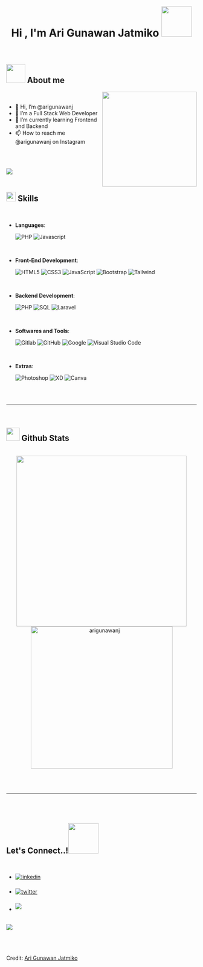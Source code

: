 
<h1 align="center"><b>Hi , I'm Ari Gunawan Jatmiko </b><img src="https://media.giphy.com/media/WOOFsm13stf44Lan8c/giphy.gif" width="80"></h1>

<br>



	
## <picture><img src = "https://media.giphy.com/media/CIayGxFu0KjRAFtn6b/giphy.gif" width = 50px></picture> **About me**

<picture> <img align="right" src="https://media.giphy.com/media/VPZU7OKgjyEI7HetU0/giphy.gif" width = 250px></picture>

<br>

- 👋 Hi, I’m @arigunawanj
- 👀 I’m a Full Stack Web Developer
- 🌱 I’m currently learning Frontend and Backend
- 📫 How to reach me @arigunawanj on Instagram

<br><br>

<img src="https://user-images.githubusercontent.com/73097560/115834477-dbab4500-a447-11eb-908a-139a6edaec5c.gif"><br><br>

## <img src="https://media2.giphy.com/media/QssGEmpkyEOhBCb7e1/giphy.gif?cid=ecf05e47a0n3gi1bfqntqmob8g9aid1oyj2wr3ds3mg700bl&rid=giphy.gif" width ="25"><b> Skills</b>
<br>

<p align="center">

- **Languages**:
    
    ![PHP](https://img.shields.io/badge/PHP%20-%232370ED.svg?style=for-the-badge&logo=php&logoColor=white)
    ![Javascript](https://img.shields.io/badge/JavaScript%20-%23F7DF1E.svg?style=for-the-badge&logo=javascript&logoColor=black)

<br>   
    
- **Front-End Development**:

   ![HTML5](https://img.shields.io/badge/HTML5%20-%23E34F26.svg?style=for-the-badge&logo=html5&logoColor=white)
   ![CSS3](https://img.shields.io/badge/CSS%20-%231572B6.svg?style=for-the-badge&logo=css3&logoColor=white)
   ![JavaScript](https://img.shields.io/badge/JavaScript%20-%23F7DF1E.svg?style=for-the-badge&logo=javascript&logoColor=black)
   ![Bootstrap](https://img.shields.io/badge/Bootstrap%20-%232370ED.svg?style=for-the-badge&logo=bootstrap&logoColor=black)
   ![Tailwind](https://img.shields.io/badge/Tailwind%20-%232370ED.svg?style=for-the-badge&logo=bootstrap&logoColor=black)

<br>

- **Backend Development**:

    ![PHP](https://img.shields.io/badge/PHP%20-%232370ED.svg?style=for-the-badge&logo=php&logoColor=white)
    ![SQL](https://img.shields.io/badge/MySql%20-%232370ED.svg?style=for-the-badge&logo=mysql&logoColor=white)
    ![Laravel](https://img.shields.io/badge/Laravel-%23327FC7.svg?style=for-the-badge&logo=laravel&logoColor=white)
    
<br>

- **Softwares and Tools**:

    ![Gitlab](https://img.shields.io/badge/gitlab-%23F05033.svg?style=for-the-badge&logo=gitlab&logoColor=white)
    ![GitHub](https://img.shields.io/badge/github-%23121011.svg?style=for-the-badge&logo=github&logoColor=white)
    ![Google](https://img.shields.io/badge/google-%234285F4.svg?style=for-the-badge&logo=google&logoColor=white)
    ![Visual Studio Code](https://img.shields.io/badge/Visual%20Studio%20Code-0078d7.svg?style=for-the-badge&logo=visual-studio-code&logoColor=white)

<br>

- **Extras**:

    ![Photoshop](https://img.shields.io/badge/Photoshop-%23054020?style=for-the-badge&logo=adobe-photoshop&logoColor=white)
    ![XD](https://img.shields.io/badge/Adobe%20XD-%232370ED?style=for-the-badge&logo=adobe-xd&logoColor=white)
    ![Canva](https://img.shields.io/badge/Canva-%23000000?style=for-the-badge&logo=canva&logoColor=white)

</p>

<br>
<br>

-----

<br>


## <img src="https://media.giphy.com/media/iY8CRBdQXODJSCERIr/giphy.gif" width="35"><b> Github Stats </b>
<br>

<div align="center">

<a href="https://github.com/arigunawanj/">
  <img src="https://github-readme-stats.vercel.app/api?username=arigunawanj&show_icons=true&theme=tokyonight" width="450"/>
  <img src="https://github-readme-stats.vercel.app/api/top-langs/?username=anuraghazra&layout=compact&show_icons=true&theme=cobalt" width="375"  alt="arigunawanj"/>

</a>
</div>

<br>
<br>
<br>

-----

<br>
<br>

## <b> Let's Connect..!</b><img src="https://media.giphy.com/media/mZsvhd1qKBFNgvyJmN/giphy.gif" width ="80">
<br>
<div align='left'>

<ul>

<li>
<a href="https://linkedin.com/in/arigunawanj" target="_blank">
<img src="https://img.shields.io/badge/linkedin:  arigunawanj-%2300acee.svg?color=405DE6&style=for-the-badge&logo=linkedin&logoColor=white" alt=linkedin style="margin-bottom: 5px;"/>
</a>
</li>

<br>

<li>
<a href="https://twitter.com/arigunawanj" target="_blank">
<img src="https://img.shields.io/badge/twitter:  arigunawanj-%2300acee.svg?color=1DA1F2&style=for-the-badge&logo=twitter&logoColor=white" alt=twitter style="margin-bottom: 5px;"/>
</a>
</li>

<br>

<li>
<a href="mailto:arigunawanjatmiko@gmail.com" target="_blank">
<img src="https://img.shields.io/badge/gmail:  arigunawanj-%23EA4335.svg?style=for-the-badge&logo=gmail&logoColor=white" t=mail style="margin-bottom: 5px;" />
</a>
</li>
	
</ul>
</div>

<br>
<img src="https://user-images.githubusercontent.com/73097560/115834477-dbab4500-a447-11eb-908a-139a6edaec5c.gif">
<br>
<br>
<br>

<div align='center'>

</div>
<br>

Credit: [Ari Gunawan Jatmiko](https://github.com/arigunawanj)
